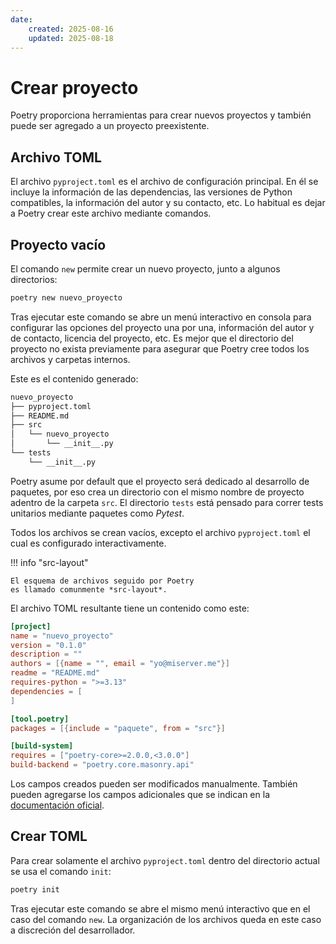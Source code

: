 ```yaml
---
date:
    created: 2025-08-16
    updated: 2025-08-18
---
```



# Crear proyecto

Poetry proporciona herramientas para crear nuevos proyectos
y también puede ser agregado a un proyecto preexistente.


## Archivo TOML

El archivo `pyproject.toml` es el archivo de configuración principal.
En él se incluye la información de las dependencias,
las versiones de Python compatibles,
la información del autor y su contacto,
etc.
Lo habitual es dejar a Poetry crear este archivo mediante comandos.

## Proyecto vacío

El comando `new` permite crear un nuevo proyecto,
junto a algunos directorios:

```bash title="Nuevo proyecto"
poetry new nuevo_proyecto
```

Tras ejecutar este comando
se abre un menú interactivo en consola para configurar las opciones del proyecto una por una,
información del autor y de contacto,
licencia del proyecto, etc.
Es mejor que el directorio del proyecto no exista previamente para asegurar que Poetry cree todos los archivos y carpetas internos.

Este es el contenido generado:

```bash title="Nuevo proyecto - arbol de archivos"
nuevo_proyecto
├── pyproject.toml
├── README.md
├── src
│   └── nuevo_proyecto
│       └── __init__.py
└── tests
    └── __init__.py
```

Poetry asume por default que el proyecto será dedicado al desarrollo de paquetes,
por eso crea un directorio con el mismo nombre de proyecto adentro de la carpeta `src`.
El directorio `tests`
está pensado para correr tests unitarios
mediante paquetes como *Pytest*.

Todos los archivos se crean vacíos, excepto el archivo `pyproject.toml`
el cual es configurado interactivamente.

!!! info "src-layout"

    El esquema de archivos seguido por Poetry
    es llamado comunmente *src-layout*.


El archivo TOML resultante
tiene un contenido como este:

```toml title=""
[project]
name = "nuevo_proyecto"
version = "0.1.0"
description = ""
authors = [{name = "", email = "yo@miserver.me"}]
readme = "README.md"
requires-python = ">=3.13"
dependencies = [
]

[tool.poetry]
packages = [{include = "paquete", from = "src"}]

[build-system]
requires = ["poetry-core>=2.0.0,<3.0.0"]
build-backend = "poetry.core.masonry.api"
```

Los campos creados pueden ser modificados manualmente.
También pueden agregarse los campos adicionales
que se indican en la 
[documentación oficial](https://python-poetry.org/docs/pyproject/).


## Crear TOML

Para crear solamente el archivo `pyproject.toml` dentro del directorio actual se usa el comando `init`:

```bash title="Nuevo archivo de proyecto"
poetry init
```

Tras ejecutar este comando
se abre el mismo menú interactivo que en el caso del comando `new`.
La organización de los archivos
queda en este caso
a discreción del desarrollador.
